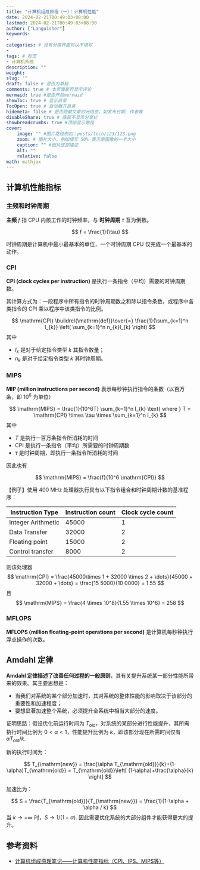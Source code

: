 ```yaml
---
title: "计算机组成原理（一）：计算机性能"
date: 2024-02-21T00:49:03+08:00
lastmod: 2024-02-21T00:49:03+08:00
author: ["Languisher"]
keywords: 
- 
categories: # 没有分类界面可以不填写
- 
tags: # 标签
- 计算机系统
description: ""
weight:
slug: ""
draft: false # 是否为草稿
comments: true # 本页面是否显示评论
mermaid: true #是否开启mermaid
showToc: true # 显示目录
TocOpen: true # 自动展开目录
hidemeta: false # 是否隐藏文章的元信息，如发布日期、作者等
disableShare: true # 底部不显示分享栏
showbreadcrumbs: true #顶部显示路径
cover:
    image: "" #图片路径例如：posts/tech/123/123.png
    zoom: # 图片大小，例如填写 50% 表示原图像的一半大小
    caption: "" #图片底部描述
    alt: ""
    relative: false
math: mathjax
---
```


## 计算机性能指标
### 主频和时钟周期

**主频** $f$ 指 CPU 内核工作的时钟频率，与 **时钟周期** $\tau$ 互为倒数。

$$
f = \frac{1}{\tau}
$$

时钟周期是计算机中最小最基本的单位，一个时钟周期 CPU 仅完成一个最基本的动作。
### CPI

**CPI (clock cycles per instruction)** 是执行一条指令（平均）需要的时钟周期数。

其计算方式为：一段程序中所有指令的时钟周期数之和除以指令条数，或程序中各类指令的 CPI 乘以程序中该类指令的比例。

$$
\mathrm{CPI} \buildrel{\mathrm{def}}\over{=} \frac{1}{\sum_{k=1}^n I_{k}} \left( \sum_{k=1}^n n_{k}I_{k} \right)
$$
其中
- $I_{k}$ 是对于给定指令类型 $k$ 其指令数量；
- $n_{k}$ 是对于给定指令类型 $k$ 其时钟周期。

### MIPS

**MIP (million instructions per second)** 表示每秒钟执行指令的条数（以百万条，即 $10^6$ 为单位）

$$
\mathrm{MIPS} = \frac{1}{10^6T} \sum_{k=1}^n I_{k} \text{ where } T = \mathrm{CPI} \times \tau \times \sum_{k=1}^n I_{k}
$$
其中
- $T$ 是执行一百万条指令所消耗的时间
- $\mathrm{CPI}$ 是执行一条指令（平均）所需要的时钟周期数
- $\tau$ 是时钟周期，即执行一条指令所消耗的时间

因此也有

$$
\mathrm{MIPS} = \frac{f}{10^6 \mathrm{CPI}}
$$



【例子】使用 400 MHz 处理器执行具有以下指令组合和时钟周期计数的基准程序：

| Instruction Type | Instruction count | Clock cycle count |
| ---- | ---- | ---- |
| Integer Arithmetic | 45000 | 1 |
| Data Transfer | 32000 | 2 |
| Floating point  | 15000 | 2 |
| Control transfer | 8000 | 2 |

则该处理器 
$$
\mathrm{CPI} = \frac{45000\times 1 + 32000 \times 2 + \dots}{45000 + 32000 + \dots} = \frac{15 5000}{10 0000} = 1.55
$$
且
$$
\mathrm{MIPS} = \frac{4 \times 10^8}{1.55 \times 10^6} = 258
$$

### MFLOPS

**MFLOPS (million floating-point operations per second)** 是计算机每秒钟执行浮点操作的次数。

## Amdahl 定律

**Amdahl 定律描述了改善任何过程的一般原则**，其有关提升系统某一部分性能所带来的效果。其主要思想是：
- 当我们对系统的某个部分加速时，其对系统的整体性能的影响取决于该部分的重要性和加速程度；
- 要想显著加速整个系统，必须提升全系统中相当大部分的速度。

证明思路：假设优化前运行时间为 $T_{\mathrm{old}}$，对系统的某部分进行性能提升，其所需执行时间比例为 $0<\alpha <1$，性能提升比例为 $k$，即该部分现在所需时间仅有 $\alpha T_{\mathrm{old}}/k$.

新的执行时间为：

$$
T_{\mathrm{new}} = \frac{\alpha T_{\mathrm{old}}}{k}+(1- \alpha)T_{\mathrm{old}} = T_{\mathrm{old}}\left[ (1-\alpha)+\frac{\alpha}{k} \right]
$$

加速比为：

$$
S = \frac{T_{\mathrm{old}}}{T_{\mathrm{new}}} = \frac{1}{1-\alpha + \alpha / k}
$$
当 $k \to + \infty$ 时，$S \to 1 / (1-\alpha)$. 因此需要优化系统的大部分组件才能获得更大的提升。

## 参考资料

- [计算机组成原理笔记——计算机性能指标（CPI、IPS、MIPS等）](https://developer.aliyun.com/article/1194009)
